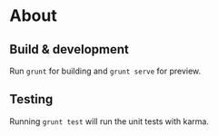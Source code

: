 # About

## Build & development

Run `grunt` for building and `grunt serve` for preview.

## Testing

Running `grunt test` will run the unit tests with karma.
